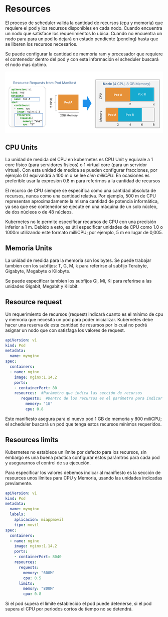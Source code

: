 # Resources

El proceso de scheduler valida la cantidad de recursos (cpu y memoria) que requiere el pod y los recursos disponibles en cada nodo. Cuando encuentra un nodo que satisface los requerimientos lo ubica. Cuando no encuentra un nodo para para un pod lo dejará en estado pendiente (pending) hasta que se liberen los recursos necesarios.

Se puede configurar la cantidad de memoria ram y procesador que requiere el contenedor dentro del pod y con esta información el scheduler buscará el nodo mas óptimo. 

![Resources](../img/resources.png)

## CPU Units

La unidad de medida del CPU en kubernetes es CPU Unit y equivale a 1 core físico (para servidores físicos) o 1 virtual core (para un servidor virtual). Con esta unidad de medida se pueden configurar fracciones, por ejemplo 0.1 equivaldrá a 100 m o se lee *cien miliCPU*. En ocasiones es preferible usar la expresión 0.8 m para referirnos a la cantidad de recursos 

El recurso de CPU siempre se especifica como una cantidad absoluta de recursos, nunca como una cantidad relativa. Por ejemplo, 500 m de CPU representan aproximadamente la misma cantidad de potencia informática, ya sea que ese contenedor se ejecute en una máquina de un solo núcleo, de dos núcleos o de 48 núcleos.

Kubernetes no le permite especificar recursos de CPU con una precisión inferior a 1 m. Debido a esto, es útil especificar unidades de CPU como 1.0 o 1000m utilizando este formato milliCPU; por ejemplo, 5 m en lugar de 0,005.

## Memoria Units

La unidad de medida para la memoria son los bytes. Se puede trabajar tambien con los subfijos: T, G, M, k para referirse al subfijo Terabyte, Gigabyte, Megabyte o Kilobyte.

Se puede especificar tambien los subfijos Gi, Mi, Ki para referirse a las unidades Gigabit, Megabit y Kilobit.

## Resource request

Un requerimiento de recursos (request) indicará cuanto es el mínimo de cpu y memoria que necesita un pod para poder inicializar. Kubernetes debe hacer una reserva de esta cantidad de resursos por lo cual no podrá asignar un nodo que con satisfaga los valores de request.

~~~yaml
apiVersion: v1
kind: Pod
metadata:
  name: mynginx
spec:
  containers:
  - name: nginx
    image: nginx:1.14.2
    ports:
    - containerPort: 80
    resources:  #Parámetro que indica las sección de recursos
       requests:  #Dentro de los recursos es el parámetro para indicar los recursos    requeridos
         memory: "1G"
         cpu: 0.8 
~~~

Este manifiesto asegura para el nuevo pod 1 GB de memoria y 800 miliCPU; el scheduler buscará un pod que tenga estos recursos mínimos requeridos.

## Resources limits

Kubernetes no establece un límite por defecto para los recursos, sin embargo es una buena práctica configurar estos parámtros para cada pod y asegurarnos el control de su ejecución.

Para especificar los valores debemos indicar al manifiesto es la sección de resources unos límites para CPU y Memoria, usando las unidades indicadas previamente.

~~~yaml
apiVersion: v1
kind: Pod
metadata:
  name: mynginx
  labels:
    aplicacion: miappmovil
    tipo: movil
spec:
  containers:
  - name: nginx
    image: nginx:1.14.2
    ports:
    - containerPort: 8040
    resources:
      requests:
        memory: "600M"
        cpu: 0.5
      limits:
        memory: "800M"
        cpu: 0.8 
~~~

Si el pod supera el límite establecido el pod puede detenerse, si el pod supera el CPU por periodos cortos de tiempo no se detendrá.
